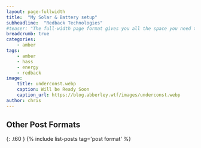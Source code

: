 ```yaml
---
layout: page-fullwidth
title:  "My Solar & Battery setup"
subheadline:  "Redback Technologies"
#teaser: "The full-width page format gives you all the space you need to show your content using the grid."
breadcrumb: true
categories:
    - amber
tags:
    - amber
    - hass
    - energy
    - redback
image:
    title: underconst.webp
    caption: Will be Ready Soon
    caption_url: https://blog.abberley.wtf/images/underconst.webp
author: chris
---
```



## Other Post Formats
{: .t60 }
{% include list-posts tag='post format' %}

